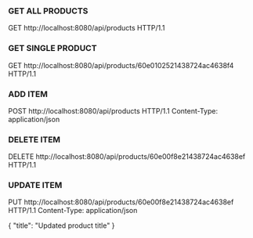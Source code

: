### GET ALL PRODUCTS
GET http://localhost:8080/api/products HTTP/1.1

### GET SINGLE PRODUCT
GET http://localhost:8080/api/products/60e0102521438724ac4638f4 HTTP/1.1

### ADD ITEM
POST http://localhost:8080/api/products HTTP/1.1
Content-Type: application/json



### DELETE ITEM
DELETE http://localhost:8080/api/products/60e00f8e21438724ac4638ef HTTP/1.1

### UPDATE ITEM
PUT http://localhost:8080/api/products/60e00f8e21438724ac4638ef HTTP/1.1
Content-Type: application/json

{
  "title": "Updated product title"
}
